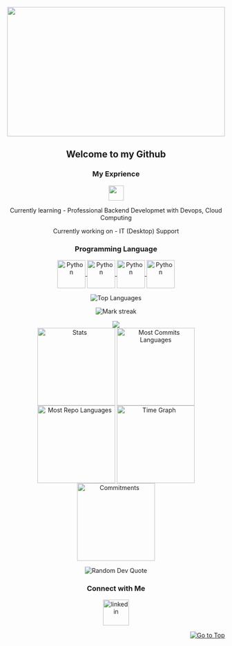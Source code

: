 <p align="center">
  <img src="https://media2.giphy.com/media/v1.Y2lkPTc5MGI3NjExNDNmenR4cmV3MWhndXJ6ejNzdjJxMXBvY2h3NWxjMWxrcjZnOTFsNCZlcD12MV9pbnRlcm5hbF9naWZfYnlfaWQmY3Q9Zw/j4l29DaRrIgEIPRHlt/giphy.gif" width="100%" height="300px"/>
</p>
<h2 align="center">Welcome to my Github</h2>
<h3 align="center">My Exprience</h3>
<p align="center">
   <img src="https://readme-typing-svg.demolab.com?font=Roboto+Slab&color=%237E3ACE&size=35&center=true&vCenter=true&width=600&duration=1500&pause=1000&lines=Backend+Heavy+Fullstack+Developer;IT+(Desktop)+Support;Data+Scraper;Network+Engineer" width="auto" height="35"/>

</p>

<p align="center">Currently learning - Professional Backend Developmet with Devops, Cloud Computing</p>
<p align="center">Currently working on - IT (Desktop) Support</p>

<h3 align="center">Programming Language</h3>
<p align="center">
  <a href="https://github.com/samarjit-sahoo/Python_Practice.git" target="_blank">
    <img align="center" src="https://cdn.jsdelivr.net/gh/devicons/devicon@latest/icons/python/python-original.svg" alt="Python" height="65" width="65" />
  </a>
  <a href="https://github.com/samarjit-sahoo/Python_Practice.git" target="_blank">
    <img align="center" src="https://cdn.jsdelivr.net/gh/devicons/devicon@latest/icons/c/c-original.svg" alt="Python" height="65" width="65" />
  </a>
  <a href="https://github.com/samarjit-sahoo/Python_Practice.git" target="_blank">
    <img align="center" src="https://cdn.jsdelivr.net/gh/devicons/devicon@latest/icons/csharp/csharp-original.svg" alt="Python" height="65" width="65" />
  </a>
  <a href="https://github.com/samarjit-sahoo/Python_Practice.git" target="_blank">
    <img align="center" src="https://cdn.jsdelivr.net/gh/devicons/devicon@latest/icons/javascript/javascript-original.svg" alt="Python" height="65" width="65" />
  </a>
</p>


<p align="center">
  <img align="center" src="https://github-readme-stats.vercel.app/api/top-langs?username=Biyuktul&hide_border=true&no-bg=true&no-frame=true&layout=compact&theme=transparent&hide=html,css,jupyter%20notebook,pug,jinja" alt="Top Languages"/>
</p>

<p align="center">
  <img alt="Mark streak" src="https://github-readme-streak-stats.herokuapp.com/?user=Biyuktul&hide_border=true&theme=transparent" /> 
</p>

<!--Trophy-->

<div align=center>
  <img src="https://github-profile-trophy.vercel.app/?username=Biyuktul&no-bg=true&no-frame=true&row=2&column=3"/>
</div>

<div align="center">
  <img align="center" src="http://github-profile-summary-cards.vercel.app/api/cards/stats?username=Biyuktul&theme=transparent" height="180em" alt="Stats"/>
  <img align="center" src="http://github-profile-summary-cards.vercel.app/api/cards/most-commit-language?username=Biyuktul&theme=transparent&exclude=html,CSS,Jupyter%20Notebook" height="180em" alt="Most Commits Languages"/>
  <img align="center" src="http://github-profile-summary-cards.vercel.app/api/cards/repos-per-language?username=Biyuktul&theme=transparent&exclude=html,CSS,Jupyter%20Notebook" height="180em" alt="Most Repo Languages"/>
  <img align="center" src="http://github-profile-summary-cards.vercel.app/api/cards/productive-time?username=Biyuktul&theme=transparent&utcOffset=5.30" height="180em" alt="Time Graph"/>
  <img align="center" src="http://github-profile-summary-cards.vercel.app/api/cards/profile-details?username=Biyuktul&theme=transparent" height="180em" alt="Commitments"/>
</div>

<p align="center">
  <img src="https://quotes-github-readme.vercel.app/api?type=horizontal&theme=transparent" alt="Random Dev Quote" />
</p>

<h3 align="center">Connect with Me</h3>
<p align="center">
  
  <a href="https://www.linkedin.com/in/yonatanaddis/" target="_blank">
    <img align="center" src="https://cdn.jsdelivr.net/gh/devicons/devicon@latest/icons/linkedin/linkedin-original.svg" alt="linkedin" height="60" width="60" />
  </a>
</p>
<p align="right"><a href="#top"><img src="https://img.shields.io/static/v1?label&message=Go+to+Top&color=0b6ab3&style=flat&logo" alt="Go to Top" /></a></p>
